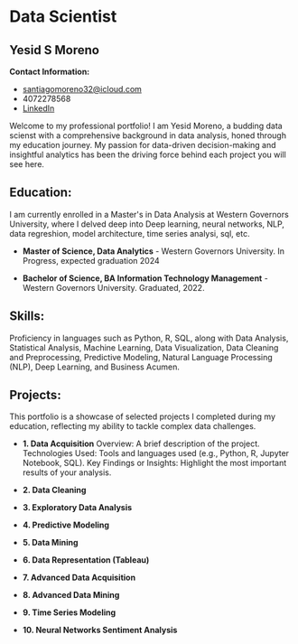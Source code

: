 # Data Scientist

## Yesid S Moreno

**Contact Information:** 

- santiagomoreno32@icloud.com  
- 4072278568 
- [LinkedIn](https://www.linkedin.com/in/yesid-moreno-883bb3181/)
  
Welcome to my professional portfolio! I am Yesid Moreno, a budding data scienst with a comprehensive background in data analysis, honed through my education journey. My passion for data-driven decision-making and insightful analytics has been the driving force behind each project you will see here.

## Education:

I am currently enrolled in a  Master's in Data Analysis at Western Governors University, where I delved deep into Deep learning, neural networks, NLP, data regreshion, model architecture, time series analysi, sql, etc. 

-  **Master of Science, Data Analytics** - Western Governors University. In Progress, expected graduation 2024

-  **Bachelor of Science, BA Information Technology Management** - Western Governors University. Graduated, 2022.

  
## Skills:

Proficiency in languages such as Python, R, SQL, along with Data Analysis, Statistical Analysis, Machine Learning, Data Visualization, Data Cleaning and Preprocessing, Predictive Modeling, Natural Language Processing (NLP), Deep Learning, and Business Acumen.


## Projects:

This portfolio is a showcase of selected projects I completed during my education, reflecting my ability to tackle complex data challenges.


- **1. Data Acquisition** 
Overview: A brief description of the project.
Technologies Used: Tools and languages used (e.g., Python, R, Jupyter Notebook, SQL).
Key Findings or Insights: Highlight the most important results of your analysis.

- **2. Data Cleaning**

- **3. Exploratory Data Analysis**
  
- **4. Predictive Modeling**

- **5. Data Mining**

- **6. Data Representation (Tableau)**
 
- **7. Advanced Data Acquisition**

- **8. Advanced Data Mining**

- **9. Time Series Modeling**

- **10. Neural Networks Sentiment Analysis**

